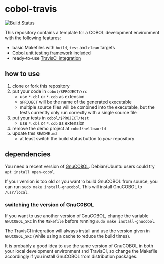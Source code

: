 cobol-travis
============

[![Build Status](https://travis-ci.org/mmitch/cobol-travis.svg?branch=master)](https://travis-ci.org/mmitch/cobol-travis)

This repository contains a template for a COBOL development
environment with the following features:

- basic Makefiles with ``build``, ``test`` and ``clean`` targets
- [Cobol unit testing framework](https://github.com/neopragma/cobol-unit-test)
  included
- ready-to-use [TravisCI integration](https://travis-ci.org)


how to use
----------
 
1. clone or fork this repository
2. put your code in ``cobol/$PROJECT/src``
   - use ``*.cbl`` or ``*.cob`` as extension
   - ``$PROJECT`` will be the name of the generated executable
   - multiple source files will be combined into the executable, but
     the tests currently only run correctly with a single source file
3. put your tests in ``cobol/$PROJECT/test``
   - use ``*.cbl`` or ``*.cob`` as extension
4. remove the demo project at ``cobol/helloworld``
5. update this ``README.md``
   - at least switch the build status button to _your_ repository


dependencies
------------

You need a recent version of [GnuCOBOL](https://savannah.gnu.org/projects/gnucobol).
Debian/Ubuntu users could try ``apt install open-cobol``.

If your version is too old or you want to build GnuCOBOL from source,
you can run ``sudo make install-gnucobol``.  This will install
GnuCOBOL to ``/usr/local``.

### switching the version of GnuCOBOL

If you want to use another version of GnuCOBOL, change the variable
``GNUCOBOL_SRC`` in the ``Makefile`` before running ``sudo make
install-gnucobol``.

The TravisCI integration will always install and use the version given
in ``GNUCOBOL_SRC`` (while using a cache to reduce the build times).

It is probably a good idea to use the same version of GnuCOBOL in both
your local development environment and TravisCI, so change the
Makefile accordingly if you install GnuCOBOL from distribution
packages.
